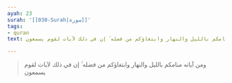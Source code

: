 ```yaml
---
ayah: 23
surah: '[[030-Surah|سورة]]'
tags:
- quran
text: ومن آياته منامكم بالليل والنهار وابتغاؤكم من فضله ۚ إن في ذلك لآيات لقوم يسمعون

---
```

> ومن آياته منامكم بالليل والنهار وابتغاؤكم من فضله ۚ إن في ذلك لآيات لقوم يسمعون
